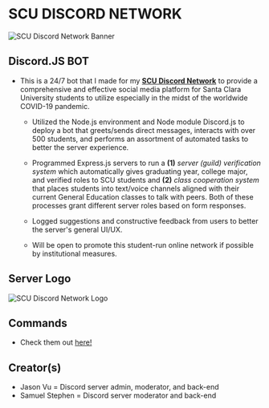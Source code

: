 # SCU DISCORD NETWORK

![SCU Discord Network Banner](https://github.com/jasonanhvu/scu-discord-bot/blob/master/assets/scu_banner.png?raw=true)

## Discord.JS BOT
- This is a 24/7 bot that I made for my [**SCU Discord Network**](https://invite.gg/gobroncos) to provide a comprehensive and effective social media platform for Santa Clara University students to utilize especially in the midst of the worldwide COVID-19 pandemic.

  - Utilized the Node.js environment and Node module Discord.js to deploy a bot that greets/sends direct messages, interacts with over 500 students, and performs an assortment of automated tasks to better the server experience. 

  - Programmed Express.js servers to run a **(1)** *server (guild) verification system* which automatically gives graduating year, college major, and verified roles to SCU students and **(2)** *class cooperation system* that places students into text/voice channels aligned with their current General Education classes to talk with peers. Both of these processes grant different server roles based on form responses. 

  - Logged suggestions and constructive feedback from users to better the server's general UI/UX. 

  - Will be open to promote this student-run online network if possible by institutional measures.

## Server Logo
![SCU Discord Network Logo](https://github.com/jasonanhvu/scu-discord-bot/blob/master/assets/logo-pic.png?raw=true)

## Commands
- Check them out [here!](https://github.com/jasonanhvu/scu-discord-bot/tree/master/commands)

## Creator(s)
- Jason Vu = Discord server admin, moderator, and back-end
- Samuel Stephen = Discord server moderator and back-end
